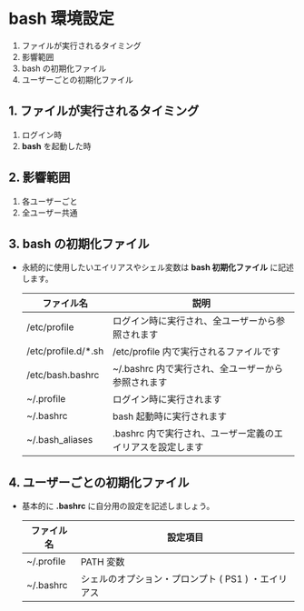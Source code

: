 # bash 環境設定
1. ファイルが実行されるタイミング
2. 影響範囲
3. bash の初期化ファイル
4. ユーザーごとの初期化ファイル

## 1. ファイルが実行されるタイミング
1. ログイン時
2. **bash** を起動した時

## 2. 影響範囲
1. 各ユーザーごと
2. 全ユーザー共通

## 3. bash の初期化ファイル
 - 永続的に使用したいエイリアスやシェル変数は **bash 初期化ファイル** に記述します。

    |ファイル名|説明|
    |----|----|
    |/etc/profile|ログイン時に実行され、全ユーザーから参照されます|
    |/etc/profile.d/*.sh|/etc/profile 内で実行されるファイルです|
    |/etc/bash.bashrc|~/.bashrc 内で実行され、全ユーザーから参照されます|
    |~/.profile|ログイン時に実行されます|
    |~/.bashrc|bash 起動時に実行されます|
    |~/.bash_aliases|.bashrc 内で実行され、ユーザー定義のエイリアスを設定します|

## 4. ユーザーごとの初期化ファイル
 - 基本的に **.bashrc** に自分用の設定を記述しましょう。

    |ファイル名|設定項目|
    |----|----|
    |~/.profile|PATH 変数|
    |~/.bashrc|シェルのオプション・プロンプト ( PS1 ) ・エイリアス|
